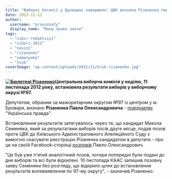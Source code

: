 ```yaml
---
title: "Виборчі баталії у Броварах завершено: ЦВК визнала Різаненка переможцем"
date: 2012-11-12
author: 
  username: "pravoznaty"
  display_name: "Маєш право знати"
tags: 
  - "vibir-redaktsiyi"
  - "vibori-2012"
  - "novini"
  - "rizanenko"
  - "semenyaka"
  - "tsvk"
coverImage: "wp-content/uploads/2012/11/kruk-rizanenko.jpg"
---
```


**[![](https://mpz.brovary.org/wp-content/uploads/2012/11/kruk-rizanenko.jpg "Бюлетені Різаненко")](https://mpz.brovary.org/wp-content/uploads/2012/11/kruk-rizanenko.jpg)Центральна виборча комісія у неділю, 11 листопада 2012 року, встановила результати виборів у виборчому окрузі №97.**

Депутатом, обраним за мажоритарним округом №97 із центром у м. Бровари, визнано **Різаненка Павла Олександровича** - [повідомляє](https://www.pravda.com.ua/news/2012/11/11/6977253/) "Українська правда".

Встановлення результатів затягувалось через те, що кандидат Микола Семеняка, який за результатами виборів посів друге місце, подав позов проти ЦВК до Київського Адміністративного Апеляційного Суду з вимогою скасувати реєстрацію Різаненка кандидатом в депутати - про це на своїй Facebook-сторінці [розповів](https://www.facebook.com/pavlo.rizanenko/posts/297923166975071) Павло Олександрович.

"Це був уже п'ятий аналогічний позов, чотири попередні були подані до дня виборів та всі були відхилені. 10 листопада КААС залишив позовну заяву Семеняки без розгляду, що відкрило шлях до встановлення результатів волевиявлення по 97-му округу", - зазначив Різаненко.

